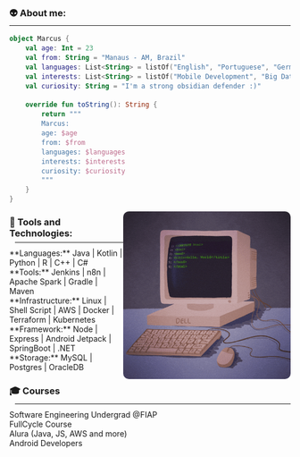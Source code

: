 ### 👽 About me: 
<hr style="margin-top: -10px; margin-bottom: 10px;">

```Kotlin
object Marcus {
    val age: Int = 23
    val from: String = "Manaus - AM, Brazil"
    val languages: List<String> = listOf("English", "Portuguese", "German", "Chinese")
    val interests: List<String> = listOf("Mobile Development", "Big Data", "DevOps", "Generative AI")
    val curiosity: String = "I'm a strong obsidian defender :)"
    
    override fun toString(): String {
        return """
        Marcus:
        age: $age
        from: $from
        languages: $languages
        interests: $interests
        curiosity: $curiosity
		"""
    }
}

```

<img src="./img/Coding Hello World GIF.gif" alt="img-profile" min-width="340px" max-width="300px" width="300px" align="right" style="border-radius: 10px;"/>

### 🚀 Tools and Technologies:
<hr style="margin-top: -10px; margin-bottom: 10px; margin-left:10px;">
**Languages:** Java | Kotlin | Python | R | C++ | C# <br>
**Tools:** Jenkins | n8n | Apache Spark | Gradle | Maven <br>
**Infrastructure:** Linux | Shell Script | AWS | Docker | Terraform | Kubernetes <br>
**Framework:** Node | Express | Android Jetpack | SpringBoot | .NET <br>
**Storage:** MySQL | Postgres | OracleDB
   

### 🎓 Courses 
<hr style="margin-top: -10px; margin-bottom: 10px; margin-left:10px;">
Software Engineering Undergrad @FIAP <br>
FullCycle Course <br>
Alura (Java, JS, AWS and more) <br>
Android Developers <br>


 